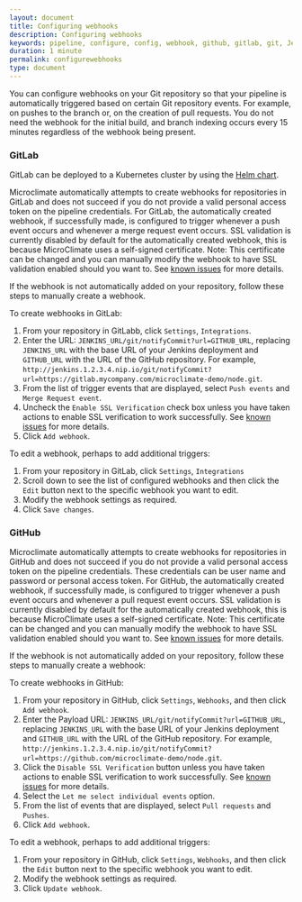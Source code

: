 ```yaml
---
layout: document
title: Configuring webhooks
description: Configuring webhooks
keywords: pipeline, configure, config, webhook, github, gitlab, git, Jenkins, travis
duration: 1 minute
permalink: configurewebhooks
type: document
---
```


You can configure webhooks on your Git repository so that your pipeline is automatically triggered based on certain Git repository events. For example, on pushes to the branch or, on the creation of pull requests. You do not need the webhook for the initial build, and branch indexing occurs every 15 minutes regardless of the webhook being present.

### GitLab

GitLab can be deployed to a Kubernetes cluster by using the [Helm chart](https://docs.gitlab.com/ce/install/kubernetes/gitlab_omnibus.html).

Microclimate automatically attempts to create webhooks for repositories in GitLab and does not succeed if you do not provide a valid personal access token on the pipeline credentials. For GitLab, the automatically created webhook, if successfully made, is configured to trigger whenever a push event occurs and whenever a merge request event occurs. SSL validation is currently disabled by default for the automatically created webhook, this is because MicroClimate uses a self-signed certificate.  Note: This certificate can be changed and you can manually modify the webhook to have SSL validation enabled should you want to. See [known issues](./knownissues) for more details.

If the webhook is not automatically added on your repository, follow these steps to manually create a webhook.

To create webhooks in GitLab:

1. From your repository in GitLabb, click ```Settings```, ```Integrations```.
2. Enter the URL: ```JENKINS_URL/git/notifyCommit?url=GITHUB_URL```, replacing ```JENKINS_URL``` with the base URL of your Jenkins deployment and ```GITHUB_URL``` with the URL of the GitHub repository. For example, ```http://jenkins.1.2.3.4.nip.io/git/notifyCommit?url=https://gitlab.mycompany.com/microclimate-demo/node.git```.
3. From the list of trigger events that are displayed, select ```Push events``` and ```Merge Request event```.
4. Uncheck the ```Enable SSL Verification``` check box unless you have taken actions to enable SSL verification to work successfully. See [known issues](./knownissues) for more details.
5. Click ```Add webhook```.

To edit a webhook, perhaps to add additional triggers:

1. From your repository in GitLab, click ```Settings```, ```Integrations```
2. Scroll down to see the list of configured webhooks and then click the ```Edit``` button next to the specific webhook you want to edit.
2. Modify the webhook settings as required.
3. Click ```Save changes```.

### GitHub

Microclimate automatically attempts to create webhooks for repositories in GitHub and does not succeed if you do not provide a valid personal access token on the pipeline credentials. These credentials can be user name and password or personal access token. For GitHub, the automatically created webhook, if successfully made, is configured to trigger whenever a push event occurs and whenever a pull request event occurs. SSL validation is currently disabled by default for the automatically created webhook, this is because MicroClimate uses a self-signed certificate.  Note: This certificate can be changed and you can manually modify the webhook to have SSL validation enabled should you want to. See [known issues](./knownissues) for more details.

If the webhook is not automatically added on your repository, follow these steps to manually create a webhook:

To create webhooks in GitHub:

1. From your repository in GitHub, click ```Settings```, ```Webhooks```, and then click ```Add webhook```.
2. Enter the Payload URL: ```JENKINS_URL/git/notifyCommit?url=GITHUB_URL```, replacing ```JENKINS_URL``` with the base URL of your Jenkins deployment and ```GITHUB_URL``` with the URL of the GitHub repository. For example, ```http://jenkins.1.2.3.4.nip.io/git/notifyCommit?url=https://github.com/microclimate-demo/node.git```.
3. Click the ```Disable SSL Verification``` button unless you have taken actions to enable SSL verification to work successfully. See [known issues](./knownissues) for more details.
4. Select the ```Let me select individual events``` option.
5. From the list of events that are displayed, select ```Pull requests``` and ```Pushes```.
6. Click ```Add webhook```.

To edit a webhook, perhaps to add additional triggers:

1. From your repository in GitHub, click ```Settings```, ```Webhooks```, and then click the ```Edit``` button next to the specific webhook you want to edit.
2. Modify the webhook settings as required.
3. Click ```Update webhook```.
